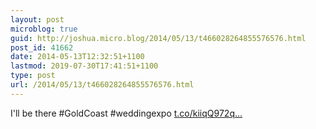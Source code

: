 ```yaml
---
layout: post
microblog: true
guid: http://joshua.micro.blog/2014/05/13/t466028264855576576.html
post_id: 41662
date: 2014-05-13T12:32:51+1100
lastmod: 2019-07-30T17:41:51+1100
type: post
url: /2014/05/13/t466028264855576576.html
---
```

I'll be there #GoldCoast #weddingexpo [t.co/kiiqQ972q...](http://t.co/kiiqQ972qy)
